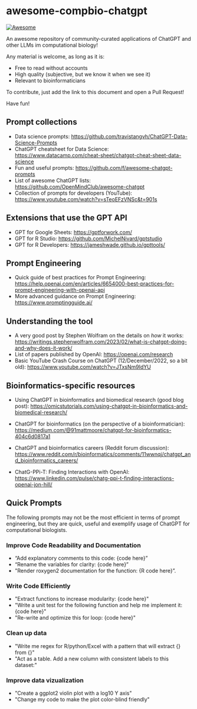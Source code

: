 # awesome-compbio-chatgpt

[![Awesome](https://cdn.rawgit.com/sindresorhus/awesome/d7305f38d29fed78fa85652e3a63e154dd8e8829/media/badge.svg)](https://github.com/sindresorhus/awesome)

An awesome repository of community-curated applications of ChatGPT and other LLMs im computational biology!

Any material is welcome, as long as it is: 
* Free to read without accounts
* High quality (subjective, but we know it when we see it)
* Relevant to bioinformaticians



To contribute, just add the link to this document and open a Pull Request!

Have fun!

## Prompt collections

* Data science prompts: https://github.com/travistangvh/ChatGPT-Data-Science-Prompts
* ChatGPT cheatsheet for Data Science: https://www.datacamp.com/cheat-sheet/chatgpt-cheat-sheet-data-science
* Fun and useful prompts: https://github.com/f/awesome-chatgpt-prompts
* List of awesome ChatGPT lists: https://github.com/OpenMindClub/awesome-chatgpt  
* Collection of prompts for developers (YouTube): https://www.youtube.com/watch?v=sTeoEFzVNSc&t=901s

## Extensions that use the GPT API

* GPT for Google Sheets: https://gptforwork.com/ 
* GPT for R Studio: https://github.com/MichelNivard/gptstudio 
* GPT for R Developers: https://jameshwade.github.io/gpttools/

## Prompt Engineering

* Quick guide of best practices for Prompt Engineering:  https://help.openai.com/en/articles/6654000-best-practices-for-prompt-engineering-with-openai-api
* More advanced guidance on Prompt Engineering: https://www.promptingguide.ai/

## Understanding the tool 

* A very good post by Stephen Wolfram on the details on _how_ it works: https://writings.stephenwolfram.com/2023/02/what-is-chatgpt-doing-and-why-does-it-work/
* List of papers published by OpenAI: https://openai.com/research 
* Basic YouTube Crash Course on ChatGPT (12/December/2022, so a bit old): https://www.youtube.com/watch?v=JTxsNm9IdYU


## Bioinformatics-specific resources

* Using ChatGPT in bioinformatics and biomedical research (good blog post): https://omicstutorials.com/using-chatgpt-in-bioinformatics-and-biomedical-research/

* ChatGPT for bioinformatics (on the perspective of a bioinformatician): https://medium.com/@91mattmoore/chatgpt-for-bioinformatics-404c6d0817a1

* ChatGPT and bioinformatics careers (Reddit forum discussion): https://www.reddit.com/r/bioinformatics/comments/11wwnqj/chatgpt_and_bioinformatics_careers/

* ChatG-PPi-T: Finding Interactions with OpenAI: https://www.linkedin.com/pulse/chatg-ppi-t-finding-interactions-openai-jon-hill/

## Quick Prompts

The following prompts may not be the most efficient in terms of prompt engineering, but they are quick, useful and exemplify usage of ChatGPT for computational biologists. 

###  Improve Code Readability and Documentation

* “Add explanatory comments to this code: {code here}”
* “Rename the variables for clarity: {code here}” 
* "Render roxygen2 documentation for the function: {R code here}”.

### Write Code Efficiently

* "Extract functions to increase modularity: {code here}"
* "Write a unit test for the following function and help me implement it: {code here}"
* "Re-write and optimize this for loop: {code here}"

### Clean up data

* "Write me regex for R/python/Excel with a pattern that will extract {} from {}"
* "Act as a table. Add a new column with consistent labels to this dataset:"


### Improve data vizualization

* "Create a ggplot2 violin plot with a log10 Y axis"
* "Change my code to make the plot color-blind friendly"

